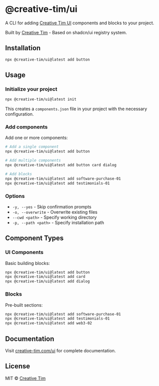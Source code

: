 # @creative-tim/ui

A CLI for adding [Creative Tim UI](https://creative-tim.com/ui) components and blocks to your project.

Built by [Creative Tim](https://creative-tim.com) - Based on shadcn/ui registry system. 

## Installation

```bash
npx @creative-tim/ui@latest add button
```

## Usage

### Initialize your project

```bash
npx @creative-tim/ui@latest init
```

This creates a `components.json` file in your project with the necessary configuration.

### Add components

Add one or more components:

```bash
# Add a single component
npx @creative-tim/ui@latest add button

# Add multiple components
npx @creative-tim/ui@latest add button card dialog

# Add blocks
npx @creative-tim/ui@latest add software-purchase-01
npx @creative-tim/ui@latest add testimonials-01
```

### Options

- `-y, --yes` - Skip confirmation prompts
- `-o, --overwrite` - Overwrite existing files
- `--cwd <path>` - Specify working directory
- `-p, --path <path>` - Specify installation path

## Component Types

### UI Components

Basic building blocks:
```bash
npx @creative-tim/ui@latest add button
npx @creative-tim/ui@latest add card
npx @creative-tim/ui@latest add dialog
```

### Blocks

Pre-built sections:
```bash
npx @creative-tim/ui@latest add software-purchase-01
npx @creative-tim/ui@latest add testimonials-01
npx @creative-tim/ui@latest add web3-02
```

## Documentation

Visit [creative-tim.com/ui](https://creative-tim.com/ui) for complete documentation.

## License

MIT © [Creative Tim](https://creative-tim.com)

